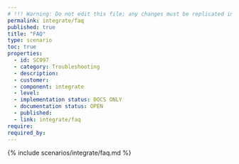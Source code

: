 ```yaml
---
# !!! Warning: Do not edit this file; any changes must be replicated in Excel !!!
permalink: integrate/faq
published: true
title: "FAQ"
type: scenario
toc: true
properties:
  - id: SC097
  - category: Troubleshooting
  - description:
  - customer:
  - component: integrate
  - level:
  - implementation status: DOCS ONLY
  - documentation status: OPEN
  - published:
  - link: integrate/faq
require:
required_by:
---
```


{% include scenarios/integrate/faq.md %}
